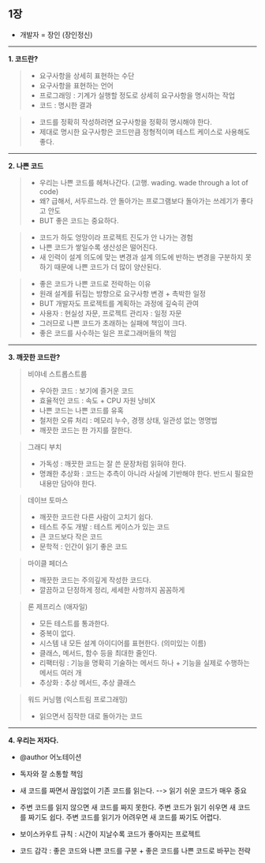 ## 1장

* 개발자 = 장인 (장인정신)

***

**1. 코드란?**

> - 요구사항을 상세히 표현하는 수단
> - 요구사항을 표현하는 언어
> - 프로그래밍 : 기계가 실행할 정도로 상세히 요구사항을 명시하는 작업
> - 코드 : 명시한 결과

> - 코드를 정확히 작성하려면 요구사항을 정확히 명시해야 한다.
> - 제대로 명시한 요구사항은 코드만큼 정형적이며 테스트 케이스로 사용해도 좋다.

***

**2. 나쁜 코드**

> - 우리는 나쁜 코드를 헤쳐나간다. (고행. wading. wade through a lot of code)
> - 왜? 급해서, 서두르느라. 안 돌아가는 프로그램보다 돌아가는 쓰레기가 좋다고 안도
> - BUT 좋은 코드는 중요하다.

> - 코드가 하도 엉망이라 프로젝트 진도가 안 나가는 경험
> - 나쁜 코드가 쌓일수록 생산성은 떨어진다.
> - 새 인력이 설계 의도에 맞는 변경과 설계 의도에 반하는 변경을 구분하지 못하기 때문에 나쁜 코드가 더 많이 양산된다.

> - 좋은 코드가 나쁜 코드로 전락하는 이유
> - 원래 설계를 뒤집는 방향으로 요구사항 변경 + 촉박한 일정
> - BUT 개발자도 프로젝트를 계획하는 과정에 깊숙히 관여
> - 사용자 : 현실성 자문, 프로젝트 관리자 : 일정 자문
> - 그러므로 나쁜 코드가 초래하는 실패에 책임이 크다.
> - 좋은 코드를 사수하는 일은 프로그래머들의 책임

***

**3. 깨끗한 코드란?**

> 비야네 스트롭스트룹
> - 우아한 코드 : 보기에 즐거운 코드
> - 효율적인 코드 : 속도 + CPU 자원 낭비X
> - 나쁜 코드는 나쁜 코드를 유혹
> - 철저한 오류 처리 : 메모리 누수, 경쟁 상태, 일관성 없는 명명법
> - 깨끗한 코드는 한 가지를 잘한다.

> 그래디 부치
> - 가독성 : 깨끗한 코드는 잘 쓴 문장처럼 읽혀야 한다.
> - 명쾌한 추상화 : 코드는 추측이 아니라 사실에 기반해야 한다. 반드시 필요한 내용만 담아야 한다.

> 데이브 토마스
> - 깨끗한 코드란 다른 사람이 고치기 쉽다.
> - 테스트 주도 개발 : 테스트 케이스가 있는 코드
> - 큰 코드보다 작은 코드
> - 문학적 : 인간이 읽기 좋은 코드

> 마이클 페더스
> - 깨끗한 코드는 주의깊게 작성한 코드다.
> - 깔끔하고 단정하게 정리, 세세한 사항까지 꼼꼼하게

> 론 제프리스 (애자일)
> - 모든 테스트를 통과한다.
> - 중복이 없다.
> - 시스템 내 모든 설계 아이디어를 표현한다. (의미있는 이름)
> - 클래스, 메서드, 함수 등을 최대한 줄인다.
> - 리팩터링 : 기능을 명확히 기술하는 메서드 하나 + 기능을 실제로 수행하는 메서드 여러 개
> - 추상화 : 추상 메서드, 추상 클래스

> 워드 커닝햄 (익스트림 프로그래밍)
> - 읽으면서 짐작한 대로 돌아가는 코드

***

**4. 우리는 저자다.**
- @author 어노테이션
- 독자와 잘 소통할 책임
- 새 코드를 짜면서 끊임없이 기존 코드를 읽는다. --> 읽기 쉬운 코드가 매우 중요
- 주변 코드를 읽지 않으면 새 코드를 짜지 못한다. 주변 코드가 읽기 쉬우면 새 코드를 짜기도 쉽다. 주변 코드를 읽기가 어려우면 새 코드를 짜기도 어렵다.
- 보이스카우트 규칙 : 시간이 지날수록 코드가 좋아지는 프로젝트

- 코드 감각 : 좋은 코드와 나쁜 코드를 구분 + 좋은 코드를 나쁜 코드로 바꾸는 전략
